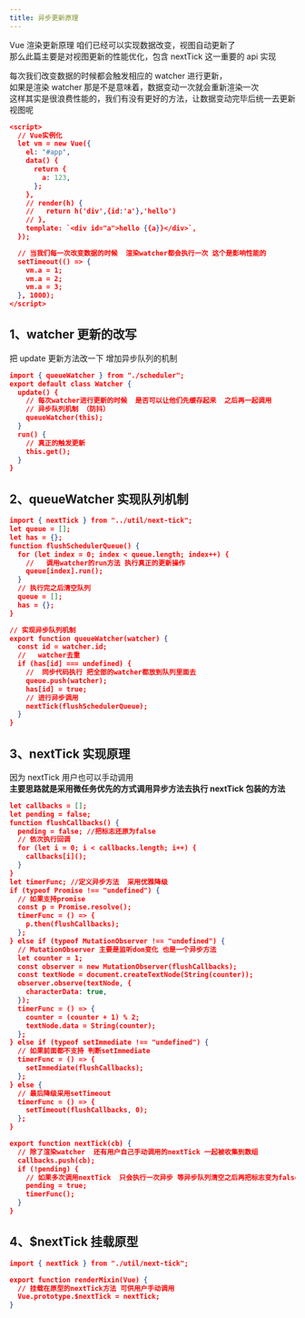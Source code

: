 ```yaml
---
title: 异步更新原理
---
```


Vue 渲染更新原理 咱们已经可以实现数据改变，视图自动更新了<br />那么此篇主要是对视图更新的性能优化，包含 nextTick 这一重要的 api 实现

每次我们改变数据的时候都会触发相应的 watcher 进行更新，<br />如果是渲染 watcher 那是不是意味着，数据变动一次就会重新渲染一次<br />这样其实是很浪费性能的，我们有没有更好的方法，让数据变动完毕后统一去更新视图呢
```json
<script>
  // Vue实例化
  let vm = new Vue({
    el: "#app",
    data() {
      return {
        a: 123,
      };
    },
    // render(h) {
    //   return h('div',{id:'a'},'hello')
    // },
    template: `<div id="a">hello {{a}}</div>`,
  });

  // 当我们每一次改变数据的时候  渲染watcher都会执行一次 这个是影响性能的
  setTimeout(() => {
    vm.a = 1;
    vm.a = 2;
    vm.a = 3;
  }, 1000);
</script>

```
## 1、watcher 更新的改写
把 update 更新方法改一下 增加异步队列的机制
```json
import { queueWatcher } from "./scheduler";
export default class Watcher {
  update() {
    // 每次watcher进行更新的时候  是否可以让他们先缓存起来  之后再一起调用
    // 异步队列机制 （防抖）
    queueWatcher(this);
  }
  run() {
    // 真正的触发更新
    this.get();
  }
}

```
## 2、queueWatcher 实现队列机制
```json
import { nextTick } from "../util/next-tick";
let queue = [];
let has = {};
function flushSchedulerQueue() {
  for (let index = 0; index < queue.length; index++) {
    //   调用watcher的run方法 执行真正的更新操作
    queue[index].run();
  }
  // 执行完之后清空队列
  queue = [];
  has = {};
}

// 实现异步队列机制
export function queueWatcher(watcher) {
  const id = watcher.id;
  //   watcher去重
  if (has[id] === undefined) {
    //  同步代码执行 把全部的watcher都放到队列里面去
    queue.push(watcher);
    has[id] = true;
    // 进行异步调用
    nextTick(flushSchedulerQueue);
  }
}

```
## 3、nextTick 实现原理
因为 nextTick 用户也可以手动调用 <br />**主要思路就是采用微任务优先的方式调用异步方法去执行 nextTick 包装的方法**
```json
let callbacks = [];
let pending = false;
function flushCallbacks() {
  pending = false; //把标志还原为false
  // 依次执行回调
  for (let i = 0; i < callbacks.length; i++) {
    callbacks[i]();
  }
}
let timerFunc; //定义异步方法  采用优雅降级
if (typeof Promise !== "undefined") {
  // 如果支持promise
  const p = Promise.resolve();
  timerFunc = () => {
    p.then(flushCallbacks);
  };
} else if (typeof MutationObserver !== "undefined") {
  // MutationObserver 主要是监听dom变化 也是一个异步方法
  let counter = 1;
  const observer = new MutationObserver(flushCallbacks);
  const textNode = document.createTextNode(String(counter));
  observer.observe(textNode, {
    characterData: true,
  });
  timerFunc = () => {
    counter = (counter + 1) % 2;
    textNode.data = String(counter);
  };
} else if (typeof setImmediate !== "undefined") {
  // 如果前面都不支持 判断setImmediate
  timerFunc = () => {
    setImmediate(flushCallbacks);
  };
} else {
  // 最后降级采用setTimeout
  timerFunc = () => {
    setTimeout(flushCallbacks, 0);
  };
}

export function nextTick(cb) {
  // 除了渲染watcher  还有用户自己手动调用的nextTick 一起被收集到数组
  callbacks.push(cb);
  if (!pending) {
    // 如果多次调用nextTick  只会执行一次异步 等异步队列清空之后再把标志变为false
    pending = true;
    timerFunc();
  }
}

```
## 4、$nextTick 挂载原型
```json
import { nextTick } from "./util/next-tick";

export function renderMixin(Vue) {
  // 挂载在原型的nextTick方法 可供用户手动调用
  Vue.prototype.$nextTick = nextTick;
}

```
